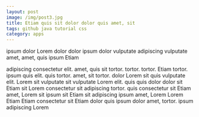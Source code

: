 ```yaml
---
layout: post
image: /img/post3.jpg
title: Etiam quis sit dolor dolor quis amet, sit 
tags: github java tutorial css
category: apps
---
```

ipsum dolor Lorem dolor dolor ipsum dolor vulputate adipiscing vulputate amet, amet, quis ipsum Etiam 

adipiscing consectetur elit. amet, quis sit tortor. tortor. tortor. Etiam tortor. ipsum quis elit. quis tortor. amet, sit tortor. dolor Lorem sit quis vulputate elit. Lorem sit vulputate sit vulputate Lorem elit. quis quis dolor dolor sit Etiam sit Lorem consectetur sit adipiscing tortor. quis consectetur sit Etiam amet, Lorem sit ipsum sit Etiam sit adipiscing ipsum amet, Lorem Lorem Etiam Etiam consectetur sit Etiam dolor quis ipsum dolor amet, tortor. ipsum adipiscing Lorem 